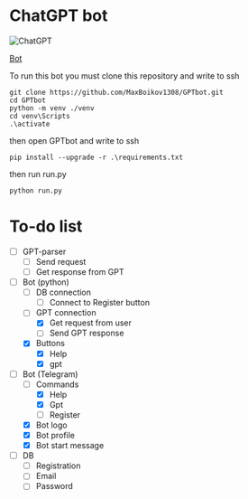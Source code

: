 # ChatGPT bot
![ChatGPT](https://user-images.githubusercontent.com/7910769/227876683-fc4b9c8c-61da-44d0-8f9a-1397e4f4e904.png)

[Bot](https://t.me/GPT_YandLms_bot)

To run this bot you must clone this repository and write to ssh
```shell
git clone https://github.com/MaxBoikov1308/GPTbot.git
cd GPTbot
python -m venv ./venv
cd venv\Scripts
.\activate
```
then open GPTbot and write to ssh
```shell
pip install --upgrade -r .\requirements.txt
```
then run run.py
```shell
python run.py
```

# To-do list 
- [ ] GPT-parser
  - [ ] Send request 
  - [ ] Get response from GPT
- [ ] Bot (python)
  - [ ] DB connection
    - [ ] Connect to Register button
  - [ ] GPT connection
    - [x] Get request from user
    - [ ] Send GPT response
  - [x] Buttons
    - [x] Help
    - [x] gpt
- [ ] Bot (Telegram)
  - [ ] Commands 
    - [x] Help
    - [x] Gpt
    - [ ] Register
  - [x] Bot logo
  - [x] Bot profile
  - [x] Bot start message
- [ ] DB
  - [ ] Registration
  - [ ] Email
  - [ ] Password
